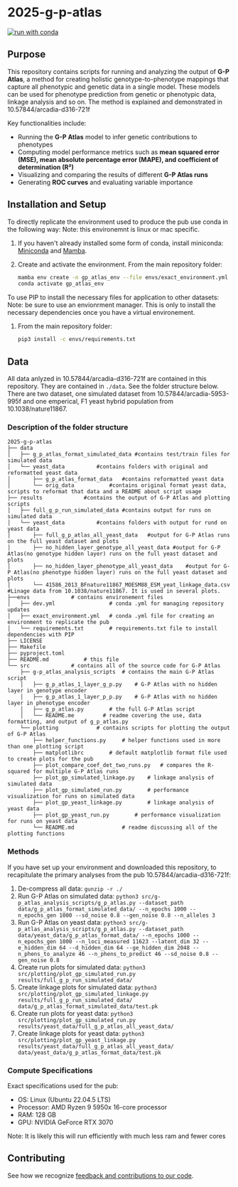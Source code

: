 # 2025-g-p-atlas

[![run with conda](https://img.shields.io/badge/run%20with-conda-3EB049?labelColor=000000&logo=anaconda)](https://docs.conda.io/projects/miniconda/en/latest/)

## Purpose

This repository contains scripts for running and analyzing the output of **G-P Atlas**, a method for creating holistic genotype-to-phenotype mappings that capture all phenotypic and genetic data in a single model. These models can be used for phenotype prediction from genetic or phenotypic data, linkage analysis and so on. The method is explained and demonstrated in 10.57844/arcadia-d316-721f

Key functionalities include:

- Running the **G-P Atlas** model to infer genetic contributions to phenotypes
- Computing model performance metrics such as **mean squared error (MSE), mean absolute percentage error (MAPE), and coefficient of determination (R²)**
- Visualizing and comparing the results of different **G-P Atlas runs**
- Generating **ROC curves** and evaluating variable importance

## Installation and Setup

To directly replicate the environment used to produce the pub use conda in the following way:
Note: this environemnt is linux or mac specific.

1. If you haven't already installed some form of conda, install miniconda:
   [Miniconda](https://docs.conda.io/projects/miniconda/en/latest/) and [Mamba](https://mamba.readthedocs.io/en/latest/).

2. Create and activate the environment.
   From the main repository folder:
   ```bash
   mamba env create -n gp_atlas_env --file envs/exact_environment.yml
   conda activate gp_atlas_env
   ```
To use PIP to install the necessary files for application to other datasets:
Note: be sure to use an envionrment manager. This is only to install the necessary dependencies once you have a virtual environement.

1. From the main repository folder:
   ```bash
   pip3 install -c envs/requirements.txt
   ```

## Data

All data anlyzed in 10.57844/arcadia-d316-721f are contained in this repository. They are contained in `./data`. See the folder structure below. There are two dataset, one simulated dataset from 10.57844/arcadia-5953-995f and one emperical, F1 yeast hybrid population from 10.1038/nature11867.

### Description of the folder structure

```
2025-g-p-atlas
├── data
│   ├── g_p_atlas_format_simulated_data #contains test/train files for simulated data
│   └── yeast_data			#contains folders with original and reformatted yeast data
│       ├── g_p_atlas_format_data	#contains reformatted yeast data
│       └── orig_data			#contains original format yeast data, scripts to reformat that data and a README about script usage
├── results				#contains the output of G-P Atlas and plotting scripts
│   ├── full_g_p_run_simulated_data	#contains output for runs on simulated data
│   └── yeast_data			#contains folders with output for rund on yeast data
│       ├── full_g_p_atlas_all_yeast_data	#output for G-P Atlas runs on the full yeast dataset and plots
│       ├── no_hidden_layer_genotype_all_yeast_data	#output for G-P Atlas(no genotype hidden layer) runs on the full yeast dataset and plots
│       ├── no_hidden_layer_phenotype_all_yeast_data	#output for G-P Atlas(no phenotype hidden layer) runs on the full yeast dataset and plots
│       └── 41586_2013_BFnature11867_MOESM88_ESM_yeat_linkage_data.csv	#Linage data from 10.1038/nature11867. It is used in several plots.
├──envs 			# contains environement files
│   ├── dev.yml                 # conda .yml for managing repository updates  
│   ├── exact_environment.yml   # conda .yml file for creating an environment to replicate the pub
│   └── requirements.txt        # requirements.txt file to install dependencies with PIP
├── LICENSE                     
├── Makefile
├── pyproject.toml
├── README.md			# this file
└── src				# contains all of the source code for G-P Atlas
    ├── g-p_atlas_analysis_scripts	# contains the main G-P Atlas script
    │   ├── g_p_atlas_1_layer_g_p.py	# G-P Atlas with no hidden layer in genotype encoder
    │   ├── g_p_atlas_1_layer_p_p.py	# G-P Atlas with no hidden layer in phenotype encoder
    │   ├── g_p_atlas.py		# the full G-P Atlas script
    │   └── README.me         # readme covering the use, data formatting, and output of g_p_atlas.py
    └── plotting			# contains scripts for plotting the output of G-P Atlas
        ├── helper_functions.py		# helper functions used in more than one plotting script
        ├── matplotlibrc		# default matplotlib format file used to create plots for the pub
        ├── plot_compare_coef_det_two_runs.py	# compares the R-squared for multiple G-P Atlas runs
        ├── plot_gp_simulated_linkage.py	# linkage analysis of simulated data
        ├── plot_gp_simulated_run.py		# performance visualization for runs on simulated data
        ├── plot_gp_yeast_linkage.py		# linkage analysis of yeast data
        ├── plot_gp_yeast_run.py		# performance visualization for runs on yeast data
        └── README.md				# readme discussing all of the plotting functions
```

### Methods

If you have set up your environment and downloaded this repository, to recapitulate the primary analyses from the pub 10.57844/arcadia-d316-721f:

1. De-compress all data:	`gunzip -r ./`
2. Run G-P Atlas on simulated data:	`python3 src/g-p_atlas_analysis_scripts/g_p_atlas.py --dataset_path data/g_p_atlas_format_simulated_data/ --n_epochs 1000 --n_epochs_gen 1000 --sd_noise 0.8 --gen_noise 0.8 --n_alleles 3`
3. Run G-P Atlas on yeast data:	`python3 src/g-p_atlas_analysis_scripts/g_p_atlas.py --dataset_path data/yeast_data/g_p_atlas_format_data/ --n_epochs 1000 --n_epochs_gen 1000 --n_loci_measured 11623 --latent_dim 32 --e_hidden_dim 64 --d_hidden_dim 64 --ge_hidden_dim 2048 --n_phens_to_analyze 46 --n_phens_to_predict 46 --sd_noise 0.8 --gen_noise 0.8`
4. Create run plots for simulated data: `python3 src/plotting/plot_gp_simulated_run.py results/full_g_p_run_simulated_data/`
5. Create linkage plots for simulated data: `python3 src/plotting/plot_gp_simulated_linkage.py results/full_g_p_run_simulated_data/ data/g_p_atlas_format_simulated_data/test.pk`
6. Create run plots for yeast data: `python3 src/plotting/plot_gp_simulated_run.py results/yeast_data/full_g_p_atlas_all_yeast_data/`
7. Create linkage plots for yeast data: `python3 src/plotting/plot_gp_yeast_linkage.py results/yeast_data/full_g_p_atlas_all_yeast_data/ data/yeast_data/g_p_atlas_format_data/test.pk`


### Compute Specifications

Exact specifications used for the pub:

- OS: Linux (Ubuntu 22.04.5 LTS)
- Processor: AMD Ryzen 9 5950x 16-core processor
- RAM: 128 GB
- GPU: NVIDIA GeForce RTX 3070

Note: It is likely this will run efficiently with much less ram and fewer cores 

## Contributing

See how we recognize [feedback and contributions to our code](https://github.com/Arcadia-Science/arcadia-software-handbook/blob/main/guides-and-standards/guide-credit-for-contributions.md).

